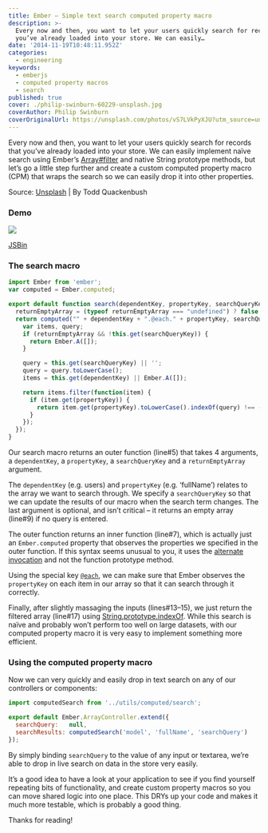 ```yaml
---
title: Ember – Simple text search computed property macro
description: >-
  Every now and then, you want to let your users quickly search for records that
  you’ve already loaded into your store. We can easily…
date: '2014-11-19T10:48:11.952Z'
categories:
  - engineering
keywords:
  - emberjs
  - computed property macros
  - search
published: true
cover: ./philip-swinburn-60229-unsplash.jpg
coverAuthor: Philip Swinburn
coverOriginalUrl: https://unsplash.com/photos/vS7LVkPyXJU?utm_source=unsplash&utm_medium=referral&utm_content=creditCopyText
---
```


Every now and then, you want to let your users quickly search for records that you’ve already loaded into your store. We can easily implement naïve search using Ember’s [Array#filter](http://emberjs.com/api/classes/Ember.Array.html#method_filter) and native String prototype methods, but let’s go a little step further and create a custom computed property macro (CPM) that wraps the search so we can easily drop it into other properties.

Source: [Unsplash](https://unsplash.com/photos/IClZBVw5W5A/) | By Todd Quackenbush

### Demo

![](https://cdn-images-1.medium.com/max/800/1*LObyCCcVsFUPWE5VJ5gAwg.gif)

[JSBin](http://emberjs.jsbin.com/piyoba/1/edit?html,js,output)

### The search macro

```js:title=utils/computed/search.js
import Ember from 'ember';
var computed = Ember.computed;

export default function search(dependentKey, propertyKey, searchQueryKey, returnEmptyArray) {
  returnEmptyArray = (typeof returnEmptyArray === "undefined") ? false : returnEmptyArray;
  return computed("" + dependentKey + ".@each." + propertyKey, searchQueryKey, function() {
    var items, query;
    if (returnEmptyArray && !this.get(searchQueryKey)) {
      return Ember.A([]);
    }

    query = this.get(searchQueryKey) || '';
    query = query.toLowerCase();
    items = this.get(dependentKey) || Ember.A([]);

    return items.filter(function(item) {
      if (item.get(propertyKey)) {
        return item.get(propertyKey).toLowerCase().indexOf(query) !== -1;
      }
    });
  });
}
```

Our search macro returns an outer function (line#5) that takes 4 arguments, a `dependentKey`,  a `propertyKey`,  a `searchQueryKey` and a `returnEmptyArray` argument.

The `dependentKey` (e.g. users)  and `propertyKey` (e.g. ‘fullName’)  relates to the array we want to search through. We specify a `searchQueryKey` so that we can update the results of our macro when the search term changes. The last argument is optional, and isn’t critical – it returns an empty array (line#9) if no query is entered.

The outer function returns an inner function (line#7), which is actually just an `Ember.computed` property that observes the properties we specified in the outer function. If this syntax seems unusual to you, it uses the [alternate invocation](http://emberjs.com/guides/object-model/computed-properties/#toc_alternate-invocation) and not the function prototype method.

Using the special key [`@each`](http://emberjs.com/guides/object-model/computed-properties-and-aggregate-data/), we can make sure that Ember observes the `propertyKey` on each item in our array so that it can search through it correctly.

Finally, after slightly massaging the inputs (lines#13–15), we just return the filtered array (line#17) using [String.prototype.indexOf](https://developer.mozilla.org/en-US/docs/Web/JavaScript/Reference/Global_Objects/String/indexOf). While this search is naïve and probably won’t perform too well on large datasets, with our computed property macro it is very easy to implement something more efficient.

### Using the computed property macro

Now we can very quickly and easily drop in text search on any of our controllers or components:

```js
import computedSearch from '../utils/computed/search';

export default Ember.ArrayController.extend({
  searchQuery:   null,
  searchResults: computedSearch('model', 'fullName', 'searchQuery')
});
```

By simply binding `searchQuery` to the value of any input or textarea, we’re able to drop in live search on data in the store very easily.

It’s a good idea to have a look at your application to see if you find yourself repeating bits of functionality, and create custom property macros so you can move shared logic into one place. This DRYs up your code and makes it much more testable, which is probably a good thing.

Thanks for reading!